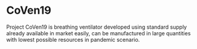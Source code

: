 # CoVen19
Project CoVen19 is breathing ventilator developed using standard supply already available in market easily, can be manufactured in large quantities with lowest possible resources in pandemic scenario.
